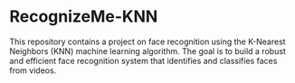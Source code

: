 # RecognizeMe-KNN
This repository contains a project on face recognition using the K-Nearest Neighbors (KNN) machine learning algorithm. The goal is to build a robust and efficient face recognition system that identifies and classifies faces from videos.
